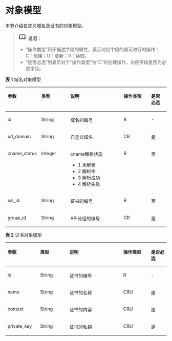 # 对象模型<a name="ZH-CN_TOPIC_0000001081976145"></a>

本节介绍自定义域名及证书的对象模型。

>![](public_sys-resources/icon-note.gif) **说明：** 
>-   “操作类型”用于描述字段的属性，表示对应字段的值可进行的操作：
>    C：创建；U：更新；R：读取。
>-   “是否必选”列表示对于“操作类型”为“C”的创建操作，对应字段是否为必选字段。

**表 1**  域名对象模型

<a name="zh-cn_topic_0118924565_table49332581"></a>
<table><thead align="left"><tr id="zh-cn_topic_0118924565_row15637543"><th class="cellrowborder" valign="top" width="20.202020202020204%" id="mcps1.2.6.1.1"><p id="zh-cn_topic_0118924565_p58681484"><a name="zh-cn_topic_0118924565_p58681484"></a><a name="zh-cn_topic_0118924565_p58681484"></a>参数</p>
</th>
<th class="cellrowborder" valign="top" width="18.18181818181818%" id="mcps1.2.6.1.2"><p id="zh-cn_topic_0118924565_p55579749"><a name="zh-cn_topic_0118924565_p55579749"></a><a name="zh-cn_topic_0118924565_p55579749"></a>类型</p>
</th>
<th class="cellrowborder" valign="top" width="33.33333333333333%" id="mcps1.2.6.1.3"><p id="zh-cn_topic_0118924565_p5665819"><a name="zh-cn_topic_0118924565_p5665819"></a><a name="zh-cn_topic_0118924565_p5665819"></a>说明</p>
</th>
<th class="cellrowborder" valign="top" width="17.17171717171717%" id="mcps1.2.6.1.4"><p id="zh-cn_topic_0118924565_p56278165"><a name="zh-cn_topic_0118924565_p56278165"></a><a name="zh-cn_topic_0118924565_p56278165"></a>操作类型</p>
</th>
<th class="cellrowborder" valign="top" width="11.111111111111112%" id="mcps1.2.6.1.5"><p id="zh-cn_topic_0118924565_p62237499"><a name="zh-cn_topic_0118924565_p62237499"></a><a name="zh-cn_topic_0118924565_p62237499"></a>是否必选</p>
</th>
</tr>
</thead>
<tbody><tr id="zh-cn_topic_0118924565_row8072695"><td class="cellrowborder" valign="top" width="20.202020202020204%" headers="mcps1.2.6.1.1 "><p id="zh-cn_topic_0118924565_p49908526"><a name="zh-cn_topic_0118924565_p49908526"></a><a name="zh-cn_topic_0118924565_p49908526"></a>id</p>
</td>
<td class="cellrowborder" valign="top" width="18.18181818181818%" headers="mcps1.2.6.1.2 "><p id="zh-cn_topic_0118924565_p16058826"><a name="zh-cn_topic_0118924565_p16058826"></a><a name="zh-cn_topic_0118924565_p16058826"></a>String</p>
</td>
<td class="cellrowborder" valign="top" width="33.33333333333333%" headers="mcps1.2.6.1.3 "><p id="zh-cn_topic_0118924565_p25696563"><a name="zh-cn_topic_0118924565_p25696563"></a><a name="zh-cn_topic_0118924565_p25696563"></a>域名的编号</p>
</td>
<td class="cellrowborder" valign="top" width="17.17171717171717%" headers="mcps1.2.6.1.4 "><p id="zh-cn_topic_0118924565_p1046864"><a name="zh-cn_topic_0118924565_p1046864"></a><a name="zh-cn_topic_0118924565_p1046864"></a>R</p>
</td>
<td class="cellrowborder" valign="top" width="11.111111111111112%" headers="mcps1.2.6.1.5 "><p id="zh-cn_topic_0118924565_p17687178"><a name="zh-cn_topic_0118924565_p17687178"></a><a name="zh-cn_topic_0118924565_p17687178"></a>-</p>
</td>
</tr>
<tr id="zh-cn_topic_0118924565_row24966877"><td class="cellrowborder" valign="top" width="20.202020202020204%" headers="mcps1.2.6.1.1 "><p id="zh-cn_topic_0118924565_p9051148"><a name="zh-cn_topic_0118924565_p9051148"></a><a name="zh-cn_topic_0118924565_p9051148"></a>url_domain</p>
</td>
<td class="cellrowborder" valign="top" width="18.18181818181818%" headers="mcps1.2.6.1.2 "><p id="zh-cn_topic_0118924565_p62054412"><a name="zh-cn_topic_0118924565_p62054412"></a><a name="zh-cn_topic_0118924565_p62054412"></a>String</p>
</td>
<td class="cellrowborder" valign="top" width="33.33333333333333%" headers="mcps1.2.6.1.3 "><p id="zh-cn_topic_0118924565_p60351493"><a name="zh-cn_topic_0118924565_p60351493"></a><a name="zh-cn_topic_0118924565_p60351493"></a>自定义域名</p>
</td>
<td class="cellrowborder" valign="top" width="17.17171717171717%" headers="mcps1.2.6.1.4 "><p id="zh-cn_topic_0118924565_p56632734"><a name="zh-cn_topic_0118924565_p56632734"></a><a name="zh-cn_topic_0118924565_p56632734"></a>CR</p>
</td>
<td class="cellrowborder" valign="top" width="11.111111111111112%" headers="mcps1.2.6.1.5 "><p id="zh-cn_topic_0118924565_p23848703"><a name="zh-cn_topic_0118924565_p23848703"></a><a name="zh-cn_topic_0118924565_p23848703"></a>是</p>
</td>
</tr>
<tr id="zh-cn_topic_0118924565_row13311738"><td class="cellrowborder" valign="top" width="20.202020202020204%" headers="mcps1.2.6.1.1 "><p id="zh-cn_topic_0118924565_p4509019"><a name="zh-cn_topic_0118924565_p4509019"></a><a name="zh-cn_topic_0118924565_p4509019"></a>cname_status</p>
</td>
<td class="cellrowborder" valign="top" width="18.18181818181818%" headers="mcps1.2.6.1.2 "><p id="zh-cn_topic_0118924565_p29686297"><a name="zh-cn_topic_0118924565_p29686297"></a><a name="zh-cn_topic_0118924565_p29686297"></a>Integer</p>
</td>
<td class="cellrowborder" valign="top" width="33.33333333333333%" headers="mcps1.2.6.1.3 "><p id="zh-cn_topic_0118924565_p55779867"><a name="zh-cn_topic_0118924565_p55779867"></a><a name="zh-cn_topic_0118924565_p55779867"></a>cname解析状态</p>
<a name="zh-cn_topic_0118924565_ul53721145134416"></a><a name="zh-cn_topic_0118924565_ul53721145134416"></a><ul id="zh-cn_topic_0118924565_ul53721145134416"><li>1 未解析</li><li>2 解析中</li><li>3 解析成功</li><li>4 解析失败</li></ul>
</td>
<td class="cellrowborder" valign="top" width="17.17171717171717%" headers="mcps1.2.6.1.4 "><p id="zh-cn_topic_0118924565_p21875402"><a name="zh-cn_topic_0118924565_p21875402"></a><a name="zh-cn_topic_0118924565_p21875402"></a>R</p>
</td>
<td class="cellrowborder" valign="top" width="11.111111111111112%" headers="mcps1.2.6.1.5 "><p id="zh-cn_topic_0118924565_p27077133"><a name="zh-cn_topic_0118924565_p27077133"></a><a name="zh-cn_topic_0118924565_p27077133"></a>否</p>
</td>
</tr>
<tr id="zh-cn_topic_0118924565_row42367610"><td class="cellrowborder" valign="top" width="20.202020202020204%" headers="mcps1.2.6.1.1 "><p id="zh-cn_topic_0118924565_p9224375"><a name="zh-cn_topic_0118924565_p9224375"></a><a name="zh-cn_topic_0118924565_p9224375"></a>ssl_id</p>
</td>
<td class="cellrowborder" valign="top" width="18.18181818181818%" headers="mcps1.2.6.1.2 "><p id="zh-cn_topic_0118924565_p8976892"><a name="zh-cn_topic_0118924565_p8976892"></a><a name="zh-cn_topic_0118924565_p8976892"></a>String</p>
</td>
<td class="cellrowborder" valign="top" width="33.33333333333333%" headers="mcps1.2.6.1.3 "><p id="zh-cn_topic_0118924565_p79993152715"><a name="zh-cn_topic_0118924565_p79993152715"></a><a name="zh-cn_topic_0118924565_p79993152715"></a>证书的编号</p>
</td>
<td class="cellrowborder" valign="top" width="17.17171717171717%" headers="mcps1.2.6.1.4 "><p id="zh-cn_topic_0118924565_p15296911"><a name="zh-cn_topic_0118924565_p15296911"></a><a name="zh-cn_topic_0118924565_p15296911"></a>R</p>
</td>
<td class="cellrowborder" valign="top" width="11.111111111111112%" headers="mcps1.2.6.1.5 "><p id="zh-cn_topic_0118924565_p31090241"><a name="zh-cn_topic_0118924565_p31090241"></a><a name="zh-cn_topic_0118924565_p31090241"></a>否</p>
</td>
</tr>
<tr id="zh-cn_topic_0118924565_row11376719"><td class="cellrowborder" valign="top" width="20.202020202020204%" headers="mcps1.2.6.1.1 "><p id="zh-cn_topic_0118924565_p49099023"><a name="zh-cn_topic_0118924565_p49099023"></a><a name="zh-cn_topic_0118924565_p49099023"></a>group_id</p>
</td>
<td class="cellrowborder" valign="top" width="18.18181818181818%" headers="mcps1.2.6.1.2 "><p id="zh-cn_topic_0118924565_p17597936"><a name="zh-cn_topic_0118924565_p17597936"></a><a name="zh-cn_topic_0118924565_p17597936"></a>String</p>
</td>
<td class="cellrowborder" valign="top" width="33.33333333333333%" headers="mcps1.2.6.1.3 "><p id="zh-cn_topic_0118924565_p16681305"><a name="zh-cn_topic_0118924565_p16681305"></a><a name="zh-cn_topic_0118924565_p16681305"></a>API分组的编号</p>
</td>
<td class="cellrowborder" valign="top" width="17.17171717171717%" headers="mcps1.2.6.1.4 "><p id="zh-cn_topic_0118924565_p13967064"><a name="zh-cn_topic_0118924565_p13967064"></a><a name="zh-cn_topic_0118924565_p13967064"></a>CR</p>
</td>
<td class="cellrowborder" valign="top" width="11.111111111111112%" headers="mcps1.2.6.1.5 "><p id="zh-cn_topic_0118924565_p57590436"><a name="zh-cn_topic_0118924565_p57590436"></a><a name="zh-cn_topic_0118924565_p57590436"></a>是</p>
</td>
</tr>
</tbody>
</table>

**表 2**  证书对象模型

<a name="zh-cn_topic_0118924565_table41340048"></a>
<table><thead align="left"><tr id="zh-cn_topic_0118924565_row37775636"><th class="cellrowborder" valign="top" width="20.202020202020204%" id="mcps1.2.6.1.1"><p id="zh-cn_topic_0118924565_p39927684"><a name="zh-cn_topic_0118924565_p39927684"></a><a name="zh-cn_topic_0118924565_p39927684"></a>参数</p>
</th>
<th class="cellrowborder" valign="top" width="18.18181818181818%" id="mcps1.2.6.1.2"><p id="zh-cn_topic_0118924565_p12916952"><a name="zh-cn_topic_0118924565_p12916952"></a><a name="zh-cn_topic_0118924565_p12916952"></a>类型</p>
</th>
<th class="cellrowborder" valign="top" width="33.33333333333333%" id="mcps1.2.6.1.3"><p id="zh-cn_topic_0118924565_p39640185"><a name="zh-cn_topic_0118924565_p39640185"></a><a name="zh-cn_topic_0118924565_p39640185"></a>说明</p>
</th>
<th class="cellrowborder" valign="top" width="17.17171717171717%" id="mcps1.2.6.1.4"><p id="zh-cn_topic_0118924565_p56738382"><a name="zh-cn_topic_0118924565_p56738382"></a><a name="zh-cn_topic_0118924565_p56738382"></a>操作类型</p>
</th>
<th class="cellrowborder" valign="top" width="11.111111111111112%" id="mcps1.2.6.1.5"><p id="zh-cn_topic_0118924565_p32406207"><a name="zh-cn_topic_0118924565_p32406207"></a><a name="zh-cn_topic_0118924565_p32406207"></a>是否必选</p>
</th>
</tr>
</thead>
<tbody><tr id="zh-cn_topic_0118924565_row7657142"><td class="cellrowborder" valign="top" width="20.202020202020204%" headers="mcps1.2.6.1.1 "><p id="zh-cn_topic_0118924565_p16248728"><a name="zh-cn_topic_0118924565_p16248728"></a><a name="zh-cn_topic_0118924565_p16248728"></a>id</p>
</td>
<td class="cellrowborder" valign="top" width="18.18181818181818%" headers="mcps1.2.6.1.2 "><p id="zh-cn_topic_0118924565_p41078607"><a name="zh-cn_topic_0118924565_p41078607"></a><a name="zh-cn_topic_0118924565_p41078607"></a>String</p>
</td>
<td class="cellrowborder" valign="top" width="33.33333333333333%" headers="mcps1.2.6.1.3 "><p id="zh-cn_topic_0118924565_p39032899"><a name="zh-cn_topic_0118924565_p39032899"></a><a name="zh-cn_topic_0118924565_p39032899"></a>证书的编号</p>
</td>
<td class="cellrowborder" valign="top" width="17.17171717171717%" headers="mcps1.2.6.1.4 "><p id="zh-cn_topic_0118924565_p7548251"><a name="zh-cn_topic_0118924565_p7548251"></a><a name="zh-cn_topic_0118924565_p7548251"></a>R</p>
</td>
<td class="cellrowborder" valign="top" width="11.111111111111112%" headers="mcps1.2.6.1.5 "><p id="zh-cn_topic_0118924565_p7428608"><a name="zh-cn_topic_0118924565_p7428608"></a><a name="zh-cn_topic_0118924565_p7428608"></a>-</p>
</td>
</tr>
<tr id="zh-cn_topic_0118924565_row66857474"><td class="cellrowborder" valign="top" width="20.202020202020204%" headers="mcps1.2.6.1.1 "><p id="zh-cn_topic_0118924565_p46746341"><a name="zh-cn_topic_0118924565_p46746341"></a><a name="zh-cn_topic_0118924565_p46746341"></a>name</p>
</td>
<td class="cellrowborder" valign="top" width="18.18181818181818%" headers="mcps1.2.6.1.2 "><p id="zh-cn_topic_0118924565_p28357256"><a name="zh-cn_topic_0118924565_p28357256"></a><a name="zh-cn_topic_0118924565_p28357256"></a>String</p>
</td>
<td class="cellrowborder" valign="top" width="33.33333333333333%" headers="mcps1.2.6.1.3 "><p id="zh-cn_topic_0118924565_p11219768"><a name="zh-cn_topic_0118924565_p11219768"></a><a name="zh-cn_topic_0118924565_p11219768"></a>证书的名称</p>
</td>
<td class="cellrowborder" valign="top" width="17.17171717171717%" headers="mcps1.2.6.1.4 "><p id="zh-cn_topic_0118924565_p59038887"><a name="zh-cn_topic_0118924565_p59038887"></a><a name="zh-cn_topic_0118924565_p59038887"></a>CRU</p>
</td>
<td class="cellrowborder" valign="top" width="11.111111111111112%" headers="mcps1.2.6.1.5 "><p id="zh-cn_topic_0118924565_p17420548"><a name="zh-cn_topic_0118924565_p17420548"></a><a name="zh-cn_topic_0118924565_p17420548"></a>是</p>
</td>
</tr>
<tr id="zh-cn_topic_0118924565_row22567210"><td class="cellrowborder" valign="top" width="20.202020202020204%" headers="mcps1.2.6.1.1 "><p id="zh-cn_topic_0118924565_p16004721"><a name="zh-cn_topic_0118924565_p16004721"></a><a name="zh-cn_topic_0118924565_p16004721"></a>context</p>
</td>
<td class="cellrowborder" valign="top" width="18.18181818181818%" headers="mcps1.2.6.1.2 "><p id="zh-cn_topic_0118924565_p21314016"><a name="zh-cn_topic_0118924565_p21314016"></a><a name="zh-cn_topic_0118924565_p21314016"></a>String</p>
</td>
<td class="cellrowborder" valign="top" width="33.33333333333333%" headers="mcps1.2.6.1.3 "><p id="zh-cn_topic_0118924565_p48713760"><a name="zh-cn_topic_0118924565_p48713760"></a><a name="zh-cn_topic_0118924565_p48713760"></a>证书的内容</p>
</td>
<td class="cellrowborder" valign="top" width="17.17171717171717%" headers="mcps1.2.6.1.4 "><p id="zh-cn_topic_0118924565_p53500505"><a name="zh-cn_topic_0118924565_p53500505"></a><a name="zh-cn_topic_0118924565_p53500505"></a>CRU</p>
</td>
<td class="cellrowborder" valign="top" width="11.111111111111112%" headers="mcps1.2.6.1.5 "><p id="zh-cn_topic_0118924565_p38573618"><a name="zh-cn_topic_0118924565_p38573618"></a><a name="zh-cn_topic_0118924565_p38573618"></a>是</p>
</td>
</tr>
<tr id="zh-cn_topic_0118924565_row11618242"><td class="cellrowborder" valign="top" width="20.202020202020204%" headers="mcps1.2.6.1.1 "><p id="zh-cn_topic_0118924565_p1553518"><a name="zh-cn_topic_0118924565_p1553518"></a><a name="zh-cn_topic_0118924565_p1553518"></a>private_key</p>
</td>
<td class="cellrowborder" valign="top" width="18.18181818181818%" headers="mcps1.2.6.1.2 "><p id="zh-cn_topic_0118924565_p58726159"><a name="zh-cn_topic_0118924565_p58726159"></a><a name="zh-cn_topic_0118924565_p58726159"></a>String</p>
</td>
<td class="cellrowborder" valign="top" width="33.33333333333333%" headers="mcps1.2.6.1.3 "><p id="zh-cn_topic_0118924565_p59198477"><a name="zh-cn_topic_0118924565_p59198477"></a><a name="zh-cn_topic_0118924565_p59198477"></a>证书的私钥</p>
</td>
<td class="cellrowborder" valign="top" width="17.17171717171717%" headers="mcps1.2.6.1.4 "><p id="zh-cn_topic_0118924565_p30347343"><a name="zh-cn_topic_0118924565_p30347343"></a><a name="zh-cn_topic_0118924565_p30347343"></a>CRU</p>
</td>
<td class="cellrowborder" valign="top" width="11.111111111111112%" headers="mcps1.2.6.1.5 "><p id="zh-cn_topic_0118924565_p42215742"><a name="zh-cn_topic_0118924565_p42215742"></a><a name="zh-cn_topic_0118924565_p42215742"></a>是</p>
</td>
</tr>
</tbody>
</table>

